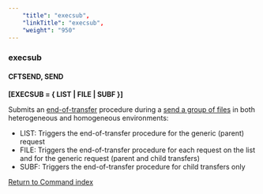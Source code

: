 ```yaml
---
    "title": "execsub",
    "linkTitle": "execsub",
    "weight": "950"
---
```

<span id="execsub"></span>

### execsub

#### CFTSEND, SEND

****[EXECSUB = { LIST &#124; FILE &#124; SUBF }]****

Submits an [end-of-transfer](../../../../concepts/about_transfer_processing/procedure_examples)
procedure during a [send a group of files](../../../../concepts/send_command/send_group_of_files_cl) in both heterogeneous and homogeneous environments:

- LIST: Triggers the end-of-transfer
    procedure for the generic (parent) request
- FILE: Triggers the end-of-transfer
    procedure for each request on the list and for the generic request (parent and child transfers)
- SUBF: Triggers the end-of-transfer procedure for child transfers only

[Return to Command index](../../)
